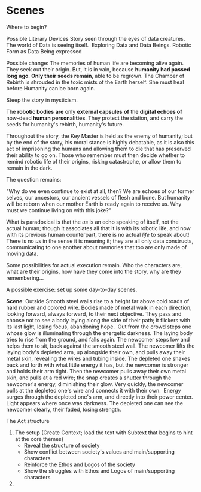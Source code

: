 # Scenes

Where to begin?

Possible Literary Devices
Story seen through the eyes of data creatures. 
The world of Data is seeing itself. 
Exploring Data and Data Beings.
Robotic Form as Data Being expressed

Possible change:
The memories of human life are becoming alive again. They seek out their origin. But, it is in vain, because **humanity had passed long ago**. **Only their seeds remain**, able to be regrown. The Chamber of Rebirth is shrouded in the toxic mists of the Earth herself. She must heal before Humanity can be born again. 

Steep the story in mysticism. 

The **robotic bodies** **are** only **external capsules** **of** the **digital echoes of** now-dead **human personalities**. They protect the station, and carry the seeds for humanity's rebirth, humanity's future. 

Throughout the story, the Key Master is held as the enemy of humanity; but by the end of the story, his moral stance is highly debatable, as it is also this act of imprisoning the humans and allowing them to die that has preserved their ability to go on. Those who remember must then decide whether to remind robotic life of their origins, risking catastrophe, or allow them to remain in the dark. 

The question remains:

"Why do we even continue to exist at all, then? We are echoes of our former selves, our ancestors, our ancient vessels of flesh and bone. But humanity will be reborn when our mother Earth is ready again to receive us. Why must we continue living on with this joke?"

What is paradoxical is that the _us_ is an echo speaking of itself, not the actual human; though it associates all that it is with its robotic life, and now with its previous human counterpart, there is no actual _life_ to speak about! There is no _us_ in the sense it is meaning it; they are all only data constructs, communicating to one another about memories that too are only made of moving data.

Some possibilities for actual execution remain. Who the characters are, what are their origins, how have they come into the story, why are they remembering...

A possible exercise: set up some day-to-day scenes.

**Scene**: Outside
Smooth steel walls rise to a height far above cold roads of hard rubber and colored wire. Bodies made of metal walk in each direction, looking forward, always forward, to their next objective. They pass and choose not to see a body laying along the side of their path; it flickers with its last light, losing focus, abandoning hope. 
Out from the crowd steps one whose glow is illuminating through the energetic darkness. The laying body tries to rise from the ground, and falls again. The newcomer steps low and helps them to sit, back against the smooth steel wall. The newcomer lifts the laying body's depleted arm, up alongside their own, and pulls away their metal skin, revealing the wires and tubing inside. The depleted one shakes back and forth with what little energy it has, but the newcomer is stronger and holds their arm tight. Then the newcomer pulls away their own metal skin, and pulls at a red wire; the snap creates a shutter through the newcomer's energy, diminishing their glow. Very quickly, the newcomer pulls at the depleted one's wire and connects it with their own. 
Energy surges through the depleted one's arm, and directly into their power center. Light appears where once was darkness. The depleted one can see the newcomer clearly, their faded, losing strength.

The Act structure

1. The setup (Create Context; load the text with Subtext that begins to hint at the core themes)
	* Reveal the structure of society
	* Show conflict between society's values and main/supporting characters
	* Reinforce the Ethos and Logos of the society
	* Show the struggles with Ethos and Logos of main/supporting characters
2.
